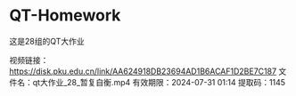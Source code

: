 # QT-Homework
这是28组的QT大作业

视频链接：
https://disk.pku.edu.cn/link/AA624918DB23694AD1B6ACAF1D2BE7C187
文件名：qt大作业_28_暂复自衡.mp4
有效期限：2024-07-31 01:14
提取码：1145
